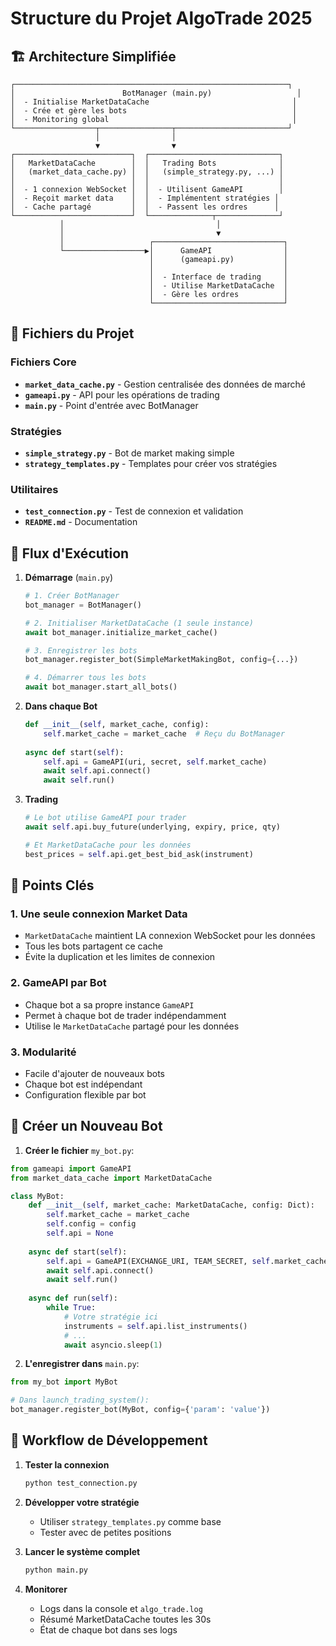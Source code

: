# Structure du Projet AlgoTrade 2025

## 🏗️ Architecture Simplifiée

```
┌─────────────────────────────────────────────────────────────┐
│                        BotManager (main.py)                   │
│  - Initialise MarketDataCache                                │
│  - Crée et gère les bots                                     │
│  - Monitoring global                                         │
└──────────────────┬────────────────┬─────────────────────────┘
                   │                │
                   ▼                ▼
┌──────────────────────────┐  ┌─────────────────────────────┐
│   MarketDataCache        │  │   Trading Bots              │
│   (market_data_cache.py) │  │   (simple_strategy.py, ...) │
│                          │  │                             │
│  - 1 connexion WebSocket │  │  - Utilisent GameAPI        │
│  - Reçoit market data    │  │  - Implémentent stratégies │
│  - Cache partagé         │  │  - Passent les ordres      │
└──────────────────────────┘  └──────────────┬──────────────┘
           │                                  │
           │                                  ▼
           │                   ┌─────────────────────────────┐
           └──────────────────▶│      GameAPI                │
                               │      (gameapi.py)           │
                               │                             │
                               │  - Interface de trading     │
                               │  - Utilise MarketDataCache  │
                               │  - Gère les ordres          │
                               └─────────────────────────────┘
```

## 📁 Fichiers du Projet

### Fichiers Core
- **`market_data_cache.py`** - Gestion centralisée des données de marché
- **`gameapi.py`** - API pour les opérations de trading
- **`main.py`** - Point d'entrée avec BotManager

### Stratégies
- **`simple_strategy.py`** - Bot de market making simple
- **`strategy_templates.py`** - Templates pour créer vos stratégies

### Utilitaires
- **`test_connection.py`** - Test de connexion et validation
- **`README.md`** - Documentation

## 🚀 Flux d'Exécution

1. **Démarrage** (`main.py`)
   ```python
   # 1. Créer BotManager
   bot_manager = BotManager()
   
   # 2. Initialiser MarketDataCache (1 seule instance)
   await bot_manager.initialize_market_cache()
   
   # 3. Enregistrer les bots
   bot_manager.register_bot(SimpleMarketMakingBot, config={...})
   
   # 4. Démarrer tous les bots
   await bot_manager.start_all_bots()
   ```

2. **Dans chaque Bot**
   ```python
   def __init__(self, market_cache, config):
       self.market_cache = market_cache  # Reçu du BotManager
       
   async def start(self):
       self.api = GameAPI(uri, secret, self.market_cache)
       await self.api.connect()
       await self.run()
   ```

3. **Trading**
   ```python
   # Le bot utilise GameAPI pour trader
   await self.api.buy_future(underlying, expiry, price, qty)
   
   # Et MarketDataCache pour les données
   best_prices = self.api.get_best_bid_ask(instrument)
   ```

## 🔑 Points Clés

### 1. **Une seule connexion Market Data**
- `MarketDataCache` maintient LA connexion WebSocket pour les données
- Tous les bots partagent ce cache
- Évite la duplication et les limites de connexion

### 2. **GameAPI par Bot**
- Chaque bot a sa propre instance `GameAPI`
- Permet à chaque bot de trader indépendamment
- Utilise le `MarketDataCache` partagé pour les données

### 3. **Modularité**
- Facile d'ajouter de nouveaux bots
- Chaque bot est indépendant
- Configuration flexible par bot

## 📝 Créer un Nouveau Bot

1. **Créer le fichier** `my_bot.py`:
```python
from gameapi import GameAPI
from market_data_cache import MarketDataCache

class MyBot:
    def __init__(self, market_cache: MarketDataCache, config: Dict):
        self.market_cache = market_cache
        self.config = config
        self.api = None
        
    async def start(self):
        self.api = GameAPI(EXCHANGE_URI, TEAM_SECRET, self.market_cache)
        await self.api.connect()
        await self.run()
        
    async def run(self):
        while True:
            # Votre stratégie ici
            instruments = self.api.list_instruments()
            # ...
            await asyncio.sleep(1)
```

2. **L'enregistrer dans** `main.py`:
```python
from my_bot import MyBot

# Dans launch_trading_system():
bot_manager.register_bot(MyBot, config={'param': 'value'})
```

## 🎯 Workflow de Développement

1. **Tester la connexion**
   ```bash
   python test_connection.py
   ```

2. **Développer votre stratégie**
    - Utiliser `strategy_templates.py` comme base
    - Tester avec de petites positions

3. **Lancer le système complet**
   ```bash
   python main.py
   ```

4. **Monitorer**
    - Logs dans la console et `algo_trade.log`
    - Résumé MarketDataCache toutes les 30s
    - État de chaque bot dans ses logs

